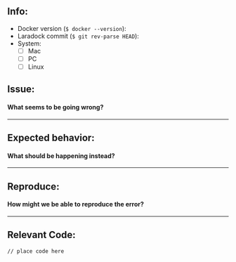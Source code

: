 ## Info:
- Docker version (`$ docker --version`):
- Laradock commit (`$ git rev-parse HEAD`):
- System:
	- [ ] Mac
	- [ ] PC
	- [ ] Linux

## Issue:
#### What seems to be going wrong?

_____

## Expected behavior:
#### What should be happening instead?

_____

## Reproduce:
#### How might we be able to reproduce the error?

_____

## Relevant Code:

  ```
  // place code here
  ```